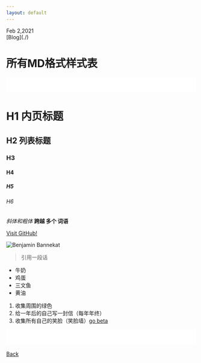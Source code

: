```yaml
---
layout: default
---
```


<div class="time">Feb 2,2021</div>[Blog](./)

# 所有MD格式样式表

![bg](assets/pic/empty.png)


# H1 内页标题
## H2 列表标题
### H3
#### H4
##### H5
###### H6

_斜体和粗体_
**跨越 多个 词语**

[Visit GitHub!](www.github.com)

![Benjamin Bannekat](https://octodex.github.com/images/bannekat.png)

> 引用一段话

* 牛奶
* 鸡蛋
 * 三文鱼
* 黄油

1. 收集周围的绿色
2. 给一年后的自己写一封信（每年年终）
3. 收集所有自己的笑脸（笑脸墙）[go beta](smilewall)

![bg](assets/pic/empty.png)

[Back](./)